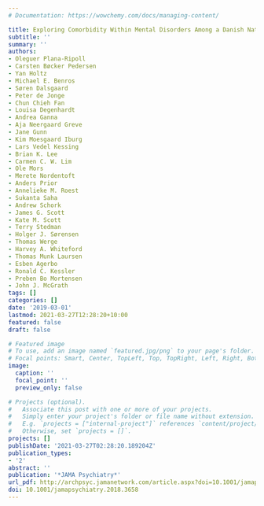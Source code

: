 ```yaml
---
# Documentation: https://wowchemy.com/docs/managing-content/

title: Exploring Comorbidity Within Mental Disorders Among a Danish National Population
subtitle: ''
summary: ''
authors:
- Oleguer Plana-Ripoll
- Carsten Bøcker Pedersen
- Yan Holtz
- Michael E. Benros
- Søren Dalsgaard
- Peter de Jonge
- Chun Chieh Fan
- Louisa Degenhardt
- Andrea Ganna
- Aja Neergaard Greve
- Jane Gunn
- Kim Moesgaard Iburg
- Lars Vedel Kessing
- Brian K. Lee
- Carmen C. W. Lim
- Ole Mors
- Merete Nordentoft
- Anders Prior
- Annelieke M. Roest
- Sukanta Saha
- Andrew Schork
- James G. Scott
- Kate M. Scott
- Terry Stedman
- Holger J. Sørensen
- Thomas Werge
- Harvey A. Whiteford
- Thomas Munk Laursen
- Esben Agerbo
- Ronald C. Kessler
- Preben Bo Mortensen
- John J. McGrath
tags: []
categories: []
date: '2019-03-01'
lastmod: 2021-03-27T12:28:20+10:00
featured: false
draft: false

# Featured image
# To use, add an image named `featured.jpg/png` to your page's folder.
# Focal points: Smart, Center, TopLeft, Top, TopRight, Left, Right, BottomLeft, Bottom, BottomRight.
image:
  caption: ''
  focal_point: ''
  preview_only: false

# Projects (optional).
#   Associate this post with one or more of your projects.
#   Simply enter your project's folder or file name without extension.
#   E.g. `projects = ["internal-project"]` references `content/project/deep-learning/index.md`.
#   Otherwise, set `projects = []`.
projects: []
publishDate: '2021-03-27T02:28:20.189204Z'
publication_types:
- '2'
abstract: ''
publication: '*JAMA Psychiatry*'
url_pdf: http://archpsyc.jamanetwork.com/article.aspx?doi=10.1001/jamapsychiatry.2018.3658
doi: 10.1001/jamapsychiatry.2018.3658
---
```

